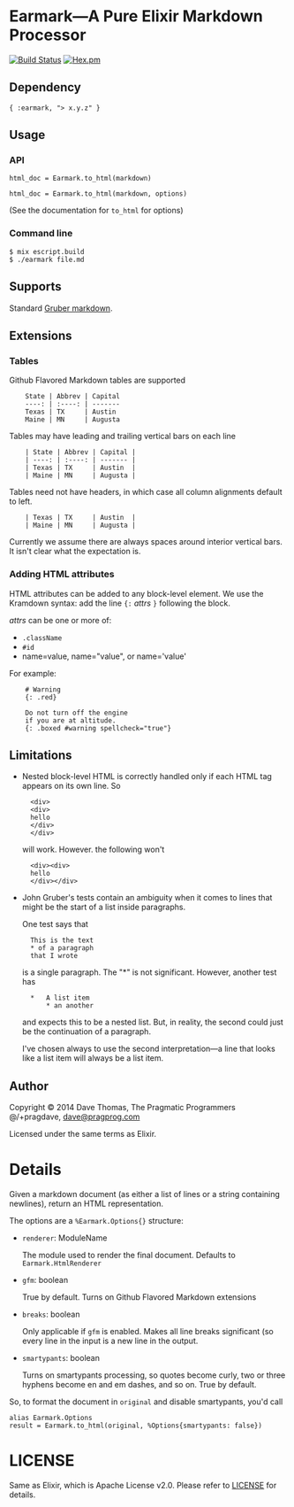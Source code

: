 <!-- moduledoc: Earmark -->

# Earmark—A Pure Elixir Markdown Processor

[![Build Status](https://travis-ci.org/pragdave/earmark.svg?branch=master)](https://travis-ci.org/pragdave/earmark)
[![Hex.pm](https://img.shields.io/hexpm/v/earmark.svg)](https://hex.pm/packages/earmark)

## Dependency

    { :earmark, "> x.y.z" }

## Usage

### API

    html_doc = Earmark.to_html(markdown)

    html_doc = Earmark.to_html(markdown, options)

(See the documentation for `to_html` for options)

### Command line

    $ mix escript.build
    $ ./earmark file.md

## Supports

Standard [Gruber markdown][gruber].

[gruber]: <http://daringfireball.net/projects/markdown/syntax>

## Extensions

### Tables

Github Flavored Markdown tables are supported

        State | Abbrev | Capital
        ----: | :----: | -------
        Texas | TX     | Austin
        Maine | MN     | Augusta

Tables may have leading and trailing vertical bars on each line

        | State | Abbrev | Capital |
        | ----: | :----: | ------- |
        | Texas | TX     | Austin  |
        | Maine | MN     | Augusta |

Tables need not have headers, in which case all column alignments
default to left.

        | Texas | TX     | Austin  |
        | Maine | MN     | Augusta |

Currently we assume there are always spaces around interior vertical
bars. It isn't clear what the expectation is.

### Adding HTML attributes

HTML attributes can be added to any block-level element. We use
the Kramdown syntax: add the line `{:` _attrs_ `}` following the block.

_attrs_ can be one or more of:

* `.className`
* `#id`
* name=value, name="value", or name='value'

For example:

        # Warning
        {: .red}

        Do not turn off the engine
        if you are at altitude.
        {: .boxed #warning spellcheck="true"}

## Limitations

* Nested block-level HTML is correctly handled only if each HTML
  tag appears on its own line. So

        <div>
        <div>
        hello
        </div>
        </div>

  will work. However. the following won't

        <div><div>
        hello
        </div></div>

* John Gruber's tests contain an ambiguity when it comes to 
  lines that might be the start of a list inside paragraphs.
 
  One test says that

        This is the text
        * of a paragraph
        that I wrote

  is a single paragraph. The "*" is not significant. However, another
  test has

        *   A list item
            * an another

  and expects this to be a nested list. But, in reality, the second could just
  be the continuation of a paragraph.

  I've chosen always to use the second interpretation—a line that looks like
  a list item will always be a list item.

## Author

Copyright © 2014 Dave Thomas, The Pragmatic Programmers  
@/+pragdave,  dave@pragprog.com

Licensed under the same terms as Elixir.





<!-- endmoduledoc: Earmark -->

# Details
<!-- doc: Earmark.to_html -->
Given a markdown document (as either a list of lines or 
a string containing newlines), return an HTML representation.

The options are a `%Earmark.Options{}` structure:

* `renderer`: ModuleName

  The module used to render the final document. Defaults to 
  `Earmark.HtmlRenderer`

* `gfm`: boolean

  True by default. Turns on Github Flavored Markdown extensions

* `breaks`: boolean

  Only applicable if `gfm` is enabled. Makes all line breaks
  significant (so every line in the input is a new line in the
  output.

* `smartypants`: boolean

  Turns on smartypants processing, so quotes become curly, two
  or three hyphens become en and em dashes, and so on. True by
  default.

So, to format the document in `original` and disable smartypants,
you'd call

    alias Earmark.Options
    result = Earmark.to_html(original, %Options{smartypants: false})

<!-- enddoc: Earmark.to_html -->

# LICENSE

Same as Elixir, which is Apache License v2.0. Please refer to [LICENSE](LICENSE) for details.
